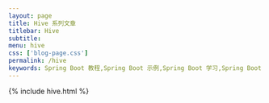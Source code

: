 ```yaml
---
layout: page
title: Hive 系列文章
titlebar: Hive
subtitle: 
menu: hive
css: ['blog-page.css']
permalink: /hive
keywords: Spring Boot 教程,Spring Boot 示例,Spring Boot 学习,Spring Boot 资源,Spring Boot 2.0
---
```


{% include hive.html %}